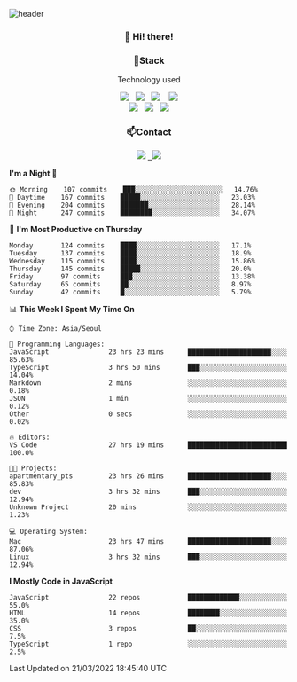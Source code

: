 ![header](https://capsule-render.vercel.app/api?type=waving&color=gradient&height=200&text=Che-ri&fontAlign=70&fontAlignY=40&animation=twinkling)

<h3 align="center">👋 Hi! there!</h3>

<h3 align="center">📌Stack</h3>
<p align="center">Technology used</p>
<div align="center"><img src="https://img.shields.io/badge/HTML5-e74c3c?style=flat-square&logo=HTML5&logoColor=white"></img> &nbsp <img src="https://img.shields.io/badge/CSS3-0A84FF?style=flat-square&logo=CSS3&logoColor=white"></img>  &nbsp <img src="https://img.shields.io/badge/SCSS-fd79a8?style=flat-square&logo=Sass&logoColor=white"/></a>&nbsp  &nbsp <img src="https://img.shields.io/badge/styled%2Dcomponents-DB7093?style=flat-square&logo=styled%2Dcomponents&logoColor=white"/></a>
<br><img src="https://img.shields.io/badge/JavaScript-FFCD11?style=flat-square&logo=JavaScript&logoColor=white"></img> &nbsp <img src="https://img.shields.io/badge/React-00BCF6?style=flat-square&logo=React&logoColor=white"></img> &nbsp <img src="https://img.shields.io/badge/Redux-764ABC?style=flat-square&logo=Redux&logoColor=white"/></a></div>

<h3 align="center">📫Contact</h3>
<div align="center"><a href="https://cheri.tistory.com/"><img src="https://img.shields.io/badge/Cheri-AD29B6?style=flat-square&logo=Tidal&logoColor=white"/></a> <a href="rnjs1135@gmail.com"> &nbsp <img src="https://img.shields.io/badge/Gmail-EA4335?style=flat-square&logo=Gmail&logoColor=white"/></a></div>

<!--START_SECTION:waka-->
**I'm a Night 🦉** 

```text
🌞 Morning    107 commits    ███░░░░░░░░░░░░░░░░░░░░░░   14.76% 
🌆 Daytime    167 commits    █████░░░░░░░░░░░░░░░░░░░░   23.03% 
🌃 Evening    204 commits    ███████░░░░░░░░░░░░░░░░░░   28.14% 
🌙 Night      247 commits    ████████░░░░░░░░░░░░░░░░░   34.07%

```
📅 **I'm Most Productive on Thursday** 

```text
Monday       124 commits    ████░░░░░░░░░░░░░░░░░░░░░   17.1% 
Tuesday      137 commits    ████░░░░░░░░░░░░░░░░░░░░░   18.9% 
Wednesday    115 commits    ████░░░░░░░░░░░░░░░░░░░░░   15.86% 
Thursday     145 commits    █████░░░░░░░░░░░░░░░░░░░░   20.0% 
Friday       97 commits     ███░░░░░░░░░░░░░░░░░░░░░░   13.38% 
Saturday     65 commits     ██░░░░░░░░░░░░░░░░░░░░░░░   8.97% 
Sunday       42 commits     █░░░░░░░░░░░░░░░░░░░░░░░░   5.79%

```


📊 **This Week I Spent My Time On** 

```text
⌚︎ Time Zone: Asia/Seoul

💬 Programming Languages: 
JavaScript               23 hrs 23 mins      █████████████████████░░░░   85.63% 
TypeScript               3 hrs 50 mins       ███░░░░░░░░░░░░░░░░░░░░░░   14.04% 
Markdown                 2 mins              ░░░░░░░░░░░░░░░░░░░░░░░░░   0.18% 
JSON                     1 min               ░░░░░░░░░░░░░░░░░░░░░░░░░   0.12% 
Other                    0 secs              ░░░░░░░░░░░░░░░░░░░░░░░░░   0.02%

🔥 Editors: 
VS Code                  27 hrs 19 mins      █████████████████████████   100.0%

🐱‍💻 Projects: 
apartmentary_pts         23 hrs 26 mins      █████████████████████░░░░   85.83% 
dev                      3 hrs 32 mins       ███░░░░░░░░░░░░░░░░░░░░░░   12.94% 
Unknown Project          20 mins             ░░░░░░░░░░░░░░░░░░░░░░░░░   1.23%

💻 Operating System: 
Mac                      23 hrs 47 mins      █████████████████████░░░░   87.06% 
Linux                    3 hrs 32 mins       ███░░░░░░░░░░░░░░░░░░░░░░   12.94%

```

**I Mostly Code in JavaScript** 

```text
JavaScript               22 repos            █████████████░░░░░░░░░░░░   55.0% 
HTML                     14 repos            ████████░░░░░░░░░░░░░░░░░   35.0% 
CSS                      3 repos             ██░░░░░░░░░░░░░░░░░░░░░░░   7.5% 
TypeScript               1 repo              ░░░░░░░░░░░░░░░░░░░░░░░░░   2.5%

```



 Last Updated on 21/03/2022 18:45:40 UTC
<!--END_SECTION:waka-->
